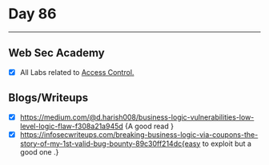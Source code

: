 # Day 86
___
## Web Sec Academy
- [x] All Labs related to [Access Control.](https://portswigger.net/web-security/all-labs)



## Blogs/Writeups
- [x] https://medium.com/@d.harish008/business-logic-vulnerabilities-low-level-logic-flaw-f308a21a945d {A good read }
- [x] https://infosecwriteups.com/breaking-business-logic-via-coupons-the-story-of-my-1st-valid-bug-bounty-89c30ff214dc{easy to exploit but a good one .}
